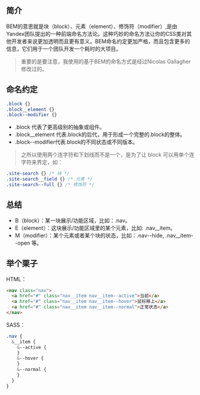 ## 简介
BEM的意思就是块（block）、元素（element）、修饰符（modifier）,是由Yandex团队提出的一种前端命名方法论。这种巧妙的命名方法让你的CSS类对其他开发者来说更加透明而且更有意义。BEM命名约定更加严格，而且包含更多的信息，它们用于一个团队开发一个耗时的大项目。
> 重要的是要注意，我使用的基于BEM的命名方式是经过Nicolas Gallagher修改过的。

## 命名约定
```css
.block {}
.block__element {}
.block--modifier {}
```
- .block 代表了更高级别的抽象或组件。
- .block__element 代表.block的后代，用于形成一个完整的.block的整体。
- .block--modifier代表.block的不同状态或不同版本。
> 之所以使用两个连字符和下划线而不是一个，是为了让 block 可以用单个连字符来界定，如：
```css
.site-search {} /* 块 */
.site-search__field {} /* 元素 */
.site-search--full {} /* 修饰符 */
```

## 总结
- B（block）：某一块展示/功能区域，比如：.nav。
- E（element）：这块展示/功能区域里的某个元素，比如: .nav__item。
- M（modifier）：某个元素或者某个块的状态，比如：.nav--hide, .nav__item--open 等。

## 举个栗子
HTML：
```html
<nav class="nav">
  <a href="#" class="nav__item nav__item--active">当前</a>
  <a href="#" class="nav__item nav__item--hover">鼠标移上</a>
  <a href="#" class="nav__item nav__item--normal">正常状态</a>
</nav>
```
SASS：
```scss
.nav {
  &__item {
    &--active {
    }
    &--hover {
    }
    &--normal {
    }
  }
}
```